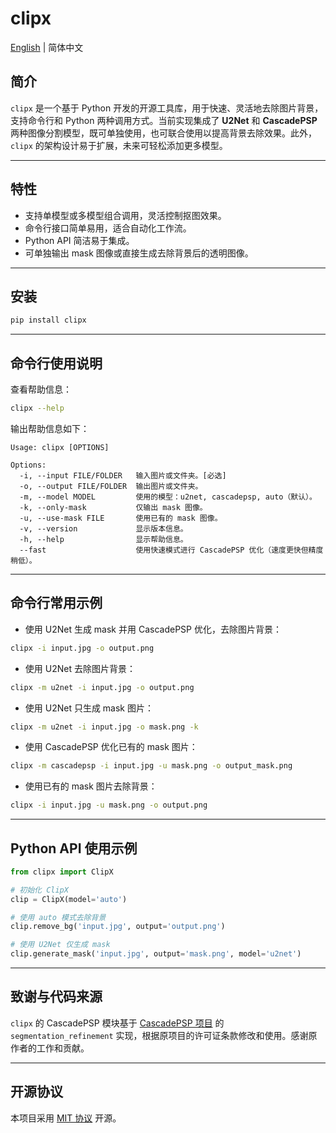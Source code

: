 # clipx

[English](./README.md) | 简体中文

## 简介

`clipx` 是一个基于 Python 开发的开源工具库，用于快速、灵活地去除图片背景，支持命令行和 Python 两种调用方式。当前实现集成了 **U2Net** 和 **CascadePSP** 两种图像分割模型，既可单独使用，也可联合使用以提高背景去除效果。此外，`clipx` 的架构设计易于扩展，未来可轻松添加更多模型。

---

## 特性

- 支持单模型或多模型组合调用，灵活控制抠图效果。
- 命令行接口简单易用，适合自动化工作流。
- Python API 简洁易于集成。
- 可单独输出 mask 图像或直接生成去除背景后的透明图像。

---

## 安装

```bash
pip install clipx
```

---

## 命令行使用说明

查看帮助信息：

```bash
clipx --help
```

输出帮助信息如下：

```text
Usage: clipx [OPTIONS]

Options:
  -i, --input FILE/FOLDER   输入图片或文件夹。[必选]
  -o, --output FILE/FOLDER  输出图片或文件夹。
  -m, --model MODEL         使用的模型：u2net, cascadepsp, auto（默认）。
  -k, --only-mask           仅输出 mask 图像。
  -u, --use-mask FILE       使用已有的 mask 图像。
  -v, --version             显示版本信息。
  -h, --help                显示帮助信息。
  --fast                    使用快速模式进行 CascadePSP 优化（速度更快但精度稍低）。
```

---

## 命令行常用示例

- 使用 U2Net 生成 mask 并用 CascadePSP 优化，去除图片背景：

```bash
clipx -i input.jpg -o output.png
```

- 使用 U2Net 去除图片背景：

```bash
clipx -m u2net -i input.jpg -o output.png
```

- 使用 U2Net 只生成 mask 图片：

```bash
clipx -m u2net -i input.jpg -o mask.png -k
```

- 使用 CascadePSP 优化已有的 mask 图片：

```bash
clipx -m cascadepsp -i input.jpg -u mask.png -o output_mask.png
```

- 使用已有的 mask 图片去除背景：

```bash
clipx -i input.jpg -u mask.png -o output.png
```

---

## Python API 使用示例

```python
from clipx import ClipX

# 初始化 ClipX
clip = ClipX(model='auto')

# 使用 auto 模式去除背景
clip.remove_bg('input.jpg', output='output.png')

# 使用 U2Net 仅生成 mask
clip.generate_mask('input.jpg', output='mask.png', model='u2net')
```

---

## 致谢与代码来源

`clipx` 的 CascadePSP 模块基于 [CascadePSP 项目](https://github.com/hkchengrex/CascadePSP) 的 `segmentation_refinement` 实现，根据原项目的许可证条款修改和使用。感谢原作者的工作和贡献。

---

## 开源协议

本项目采用 [MIT 协议](LICENSE) 开源。

